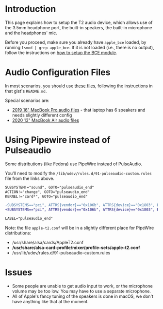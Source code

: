 # Introduction

This page explains how to setup the T2 audio device, which allows use of the 3.5mm headphone port, the built-in speakers, the built-in microphone and the headphones' mic.

Before you proceed, make sure you already have `apple_bce` loaded, by running `lsmod | grep apple_bce`. If it is not loaded (i.e., there is no output), follow the instructions on [how to setup the BCE module](https://wiki.t2linux.org/guides/dkms/#installing-modules).

# Audio Configuration Files

In most scenarios, you should use [these files](https://gist.github.com/MCMrARM/c357291e4e5c18894bea10665dcebffb), following the instructions in that gist's `README.md`.

Special scenarios are:

- [2019 16" MacBook Pro audio files](https://gist.github.com/kevineinarsson/8e5e92664f97508277fefef1b8015fba) - that laptop has 6 speakers and needs slightly different config
- [2020 13" MacBook Air audio files](https://gist.github.com/bigbadmonster17/8b670ae29e0b7be2b73887f3f37a057b)

# Using Pipewire instead of Pulseaudio

Some distributions (like Fedora) use PipeWire instead of PulseAudio.

You'll need to modify the `/lib/udev/rules.d/91-pulseaudio-custom.rules` file from the links above.

```diff
SUBSYSTEM!="sound", GOTO="pulseaudio_end"
ACTION!="change", GOTO="pulseaudio_end"
KERNEL!="card*", GOTO="pulseaudio_end"

-SUBSYSTEMS=="pci", ATTRS{vendor}=="0x106b", ATTRS{device}=="0x1803", ENV{PULSE_PROFILE_SET}="apple-t2.conf"
+SUBSYSTEMS=="pci", ATTRS{vendor}=="0x106b", ATTRS{device}=="0x1803", ENV{PULSE_PROFILE_SET}="apple-t2.conf", ENV{ACP_PROFILE_SET}="apple-t2.conf"

LABEL="pulseaudio_end"
```

Note: the file ``apple-t2.conf`` will be in a slightly different place for PipeWire distributions:

- /usr/share/alsa/cards/AppleT2.conf
- **/usr/share/alsa-card-profile/mixer/profile-sets/apple-t2.conf**
- /usr/lib/udev/rules.d/91-pulseaudio-custom.rules

# Issues

- Some people are unable to get audio input to work, or the microphone volume may be too low. You may have to use a separate microphone.
- All of Apple's fancy tuning of the speakers is done in macOS, we don't have anything like that at the moment.

